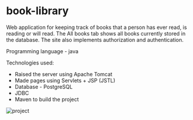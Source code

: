 # book-library

Web application for keeping track of books that a person has ever read, is reading or will read.
The All books tab shows all books currently stored in the database.
The site also implements authorization and authentication.

Programming language - java

Technologies used:
- Raised the server using Apache Tomcat
- Made pages using Servlets + JSP (JSTL)
- Database - PostgreSQL
- JDBC
- Maven to build the project




![project](https://user-images.githubusercontent.com/79079180/121464346-662a1280-c9bc-11eb-81e8-2146302ffe50.gif)
